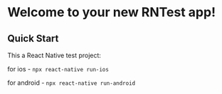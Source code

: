 # Welcome to your new RNTest app!

## Quick Start

This a React Native test project:

 for ios -
  ```npx react-native run-ios```

 for android -
  ```npx react-native run-android```

